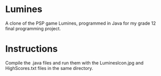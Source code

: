 Lumines
=======

A clone of the PSP game Lumines, programmed in Java for my grade 12 final programming project.

Instructions
============

Compile the .java files and run them with the LuminesIcon.jpg and HighScores.txt files in the same directory.
